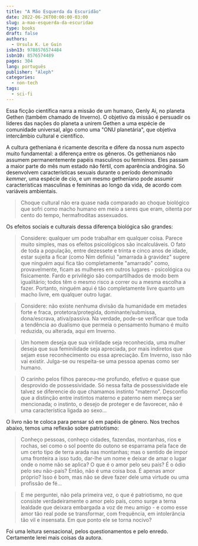 ```yaml
---
title: "A Mão Esquerda da Escuridão"
date: 2022-06-26T00:00:00-03:00
slug: a-mao-esquerda-da-escuridao
type: books
draft: false
authors:
  - Ursula K. Le Guin
isbn13: 9788576574484
isbn10: 8576574489
pages: 304
lang: português
publisher: "Aleph"
categories:
  - non-tech
tags:
  - sci-fi
---
```

Essa ficção científica narra a missão de um humano, Genly Ai, no planeta Gethen (também chamado de Inverno). O objetivo da missão é persuadir os líderes das nações do planeta a unirem Gethen a uma espécie de comunidade universal, algo como uma "ONU planetária", que objetiva intercâmbio cultural e científico.

A cultura getheniana é ricamente descrita e difere da nossa num aspecto muito fundamental: a diferença entre os gêneros. Os gethenianos não assumem permanentemente papéis masculinos ou femininos. Eles passam a maior parte do mês num estado não fértil, com aparência andrógina. Só desenvolvem características sexuais durante o período denominado *kemmer*, uma espécie de cio, e um mesmo getheniano pode assumir características masculinas e femininas ao longo da vida, de acordo com variáveis ambientais.

> Choque cultural não era quase nada comparado ao choque biológico que sofri como macho humano em meio a seres que eram, oitenta por cento do tempo, hermafroditas assexuados.

Os efeitos sociais e culturais dessa diferença biológica são grandes:

> Considere: qualquer um pode trabalhar em qualquer coisa. Parece muito simples, mas os efeitos psicológicos são incalculáveis. O fato de toda a população, entre dezessete e trinta e cinco anos de idade, estar sujeita a ficar (como Nim definiu) "amarrada à gravidez" sugere que ninguém aqui fica tão completamente "amarrado" como, provavelmente, ficam as mulheres em outros lugares - psicológica ou fisicamente. Fardo e privilégio são compartilhados de modo bem igualitário; todos têm o mesmo risco a correr ou a mesma escolha a fazer. Portanto, ninguém aqui é tão completamente livre quanto um macho livre, em qualquer outro lugar.

> Considere: não existe nenhuma divisão da humanidade em metades forte e fraca, protetora/protegida, dominante/submissa, dona/escrava, ativa/passiva. Na verdade, pode-se verificar que toda a tendência ao dualismo que permeia o pensamento humano é muito reduzida, ou alterada, aqui em Inverno.

> Um homem deseja que sua virilidade seja reconhecida, uma mulher deseja que sua feminilidade seja apreciada, por mais indiretos que sejam esse reconhecimento ou essa apreciação. Em Inverno, isso não vai existir. Julga-se ou respeita-se uma pessoa apenas como ser humano.

> O carinho pelos filhos pareceu-me profundo, efetivo e quase que desprovido de possessividade. Só nessa falta de possessividade ele talvez se diferencie do que chamamos instinto "materno". Desconfio que a distinção entre instintos materno e paterno nem mereça ser mencionada; o instinto, o desejo de proteger e de favorecer, não é uma característica ligada ao sexo...

O livro não te coloca para pensar só em papéis de gênero. Nos trechos abaixo, temos uma reflexão sobre patriotismo:

> Conheço pessoas, conheço cidades, fazendas, montanhas, rios e rochas, sei como o sol poente do outono se esparrama pela face de um certo tipo de terra arada nas montanhas; mas o sentido de impor uma fronteira a isso tudo, dar-lhe um nome e deixar de amar o lugar onde o nome não se aplica? O que é o amor pelo seu país? É o ódio pelo seu não-país? Então, não é uma coisa boa. É apenas amor próprio? Isso é bom, mas não se deve fazer dele uma virtude ou uma profissão de fé...

> E me perguntei, não pela primeira vez, o que é patriotismo, no que consiste verdadeiramente o amor pelo país, como surge a terna lealdade que deixara embargada a voz de meu amigo - e como esse amor tão real pode se transformar, com frequência, em intolerância tão vil e insensata. Em que ponto ele se torna nocivo?

Foi uma leitura sensacional, pelos questionamentos e pelo enredo. Certamente lerei mais coisas da autora.

